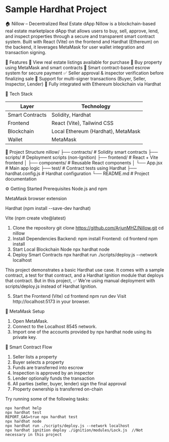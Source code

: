 # Sample Hardhat Project

🏠 Nillow – Decentralized Real Estate dApp
Nillow is a blockchain-based real estate marketplace dApp that allows users to buy, sell, approve, lend, and inspect properties through a secure and transparent smart contract system. Built with React (Vite) on the frontend and Hardhat (Ethereum) on the backend, it leverages MetaMask for user wallet integration and transaction signing.

🚀 Features
🏡 View real estate listings available for purchase
🔐 Buy property using MetaMask and smart contracts
📜 Smart contract-based escrow system for secure payment
✅ Seller approval & inspector verification before finalizing sale
💼 Support for multi-signer transactions (Buyer, Seller, Inspector, Lender)
🔗 Fully integrated with Ethereum blockchain via Hardhat

🧱 Tech Stack

| Layer           | Technology                         |
| --------------- | ---------------------------------- |
| Smart Contracts | Solidity, Hardhat                  |
| Frontend        | React (Vite), Tailwind CSS         |
| Blockchain      | Local Ethereum (Hardhat), MetaMask |
| Wallet          | MetaMask                           |


📂 Project Structure
nillow/
├── contracts/              # Solidity smart contracts
├── scripts/                # Deployment scripts (non-Ignition)
├── frontend/               # React + Vite frontend
│   ├── components/         # Reusable React components
│   └── App.jsx             # Main app logic
├── test/                   # Contract tests using Hardhat
├── hardhat.config.js       # Hardhat configuration
└── README.md               # Project documentation

⚙️ Getting Started
Prerequisites
Node.js and npm

MetaMask browser extension

Hardhat (npm install --save-dev hardhat)

Vite (npm create vite@latest)

1. Clone the repository
git clone https://github.com/ArjunMHZ/Nillow.git
cd nillow
2. Install Dependencies
Backend:
npm install
Frontend:
cd frontend
npm install
3. Start Local Blockchain Node
npx hardhat node
4. Deploy Smart Contracts
npx hardhat run ./scripts/deploy.js --network localhost

This project demonstrates a basic Hardhat use case. It comes with a sample contract, a test for that contract, and a Hardhat Ignition module that deploys that contract. But in this project, ✅ We're using manual deployment with scripts/deploy.js instead of Hardhat Ignition.


5. Start the Frontend (Vite)
cd frontend
npm run dev
Visit http://localhost:5173 in your browser.

🦊 MetaMask Setup
1. Open MetaMask.
2. Connect to the Localhost 8545 network.
3. Import one of the accounts provided by npx hardhat node using its private key.


📜 Smart Contract Flow
1. Seller lists a property
2. Buyer selects a property
3. Funds are transferred into escrow
4. Inspection is approved by an inspector
5. Lender optionally funds the transaction
6. All parties (seller, buyer, lender) sign the final approval
7. Property ownership is transferred on-chain


Try running some of the following tasks:

```shell
npx hardhat help
npx hardhat test
REPORT_GAS=true npx hardhat test
npx hardhat node
npx hardhat run ./scripts/deploy.js --network localhost
npx hardhat ignition deploy ./ignition/modules/Lock.js  //Not necessary in this project
```
